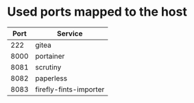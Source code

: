 # Used ports mapped to the host

| Port | Service                |
| ---  | ---                    |
| 222  | gitea                  |
| 8000 | portainer              |
| 8081 | scrutiny               |
| 8082 | paperless              |
| 8083 | firefly-fints-importer |
